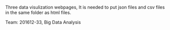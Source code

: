Three data visulization webpages,
It is needed to put json files and csv files in the same folder as html files.

Team: 201612-33, Big Data Analysis

